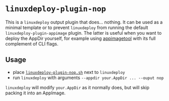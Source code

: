# `linuxdeploy-plugin-nop`

This is a `linuxdeploy` output plugin that does&hellip; nothing. It can be used as a minimal template or to prevent `linuxdeploy` from running the default `linuxdeploy-plugin-appimage` plugin. The latter is useful when you want to deploy the AppDir yourself, for example using [appimagetool](https://github.com/AppImage/appimagetool/) with its full complement of CLI flags.

## Usage

* place [`linuxdeploy-plugin-nop.sh`](linuxdeploy-plugin-nop.sh) next to `linuxdeploy`
* run `linuxdeploy` with arguments `--appdir your.AppDir ... --ouput nop`

`linuxdeploy` will modify `your.AppDir` as it normally does, but will skip packing it into an AppImage.
